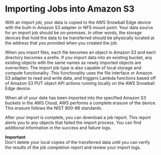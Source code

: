 # Importing Jobs into Amazon S3<a name="importtype"></a>

With an import job, your data is copied to the AWS Snowball Edge device with the built\-in Amazon S3 adapter or NFS mount point\. Your data source for an import job should be on\-premises\. In other words, the storage devices that hold the data to be transferred should be physically located at the address that you provided when you created the job\.

When you import files, each file becomes an object in Amazon S3 and each directory becomes a prefix\. If you import data into an existing bucket, any existing objects with the same names as newly imported objects are overwritten\. The import job type is also capable of local storage and compute functionality\. This functionality uses the file interface or Amazon S3 adapter to read and write data, and triggers Lambda functions based off of Amazon S3 PUT object API actions running locally on the AWS Snowball Edge device\.

When all of your data has been imported into the specified Amazon S3 buckets in the AWS Cloud, AWS performs a complete erasure of the device\. This erasure follows the NIST 800\-88 standards\.

After your import is complete, you can download a job report\. This report alerts you to any objects that failed the import process\. You can find additional information in the success and failure logs\.

**Important**  
Don't delete your local copies of the transferred data until you can verify the results of the job completion report and review your import logs\.